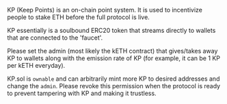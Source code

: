KP (Keep Points) is an on-chain point system. It is used to incentivize people to stake ETH before the full protocol is live.

KP essentially is a soulbound ERC20 token that streams directly to wallets that are connected to the 'faucet'.

Please set the admin (most likely the kETH contract) that gives/takes away KP to wallets along with the emission rate of KP (for example, it can be 1 KP per kETH everyday).

KP.sol is `ownable` and can arbitrarily mint more KP to desired addresses and change the `admin`. Please revoke this permission when the protocol is ready to prevent tampering with KP and making it trustless.
